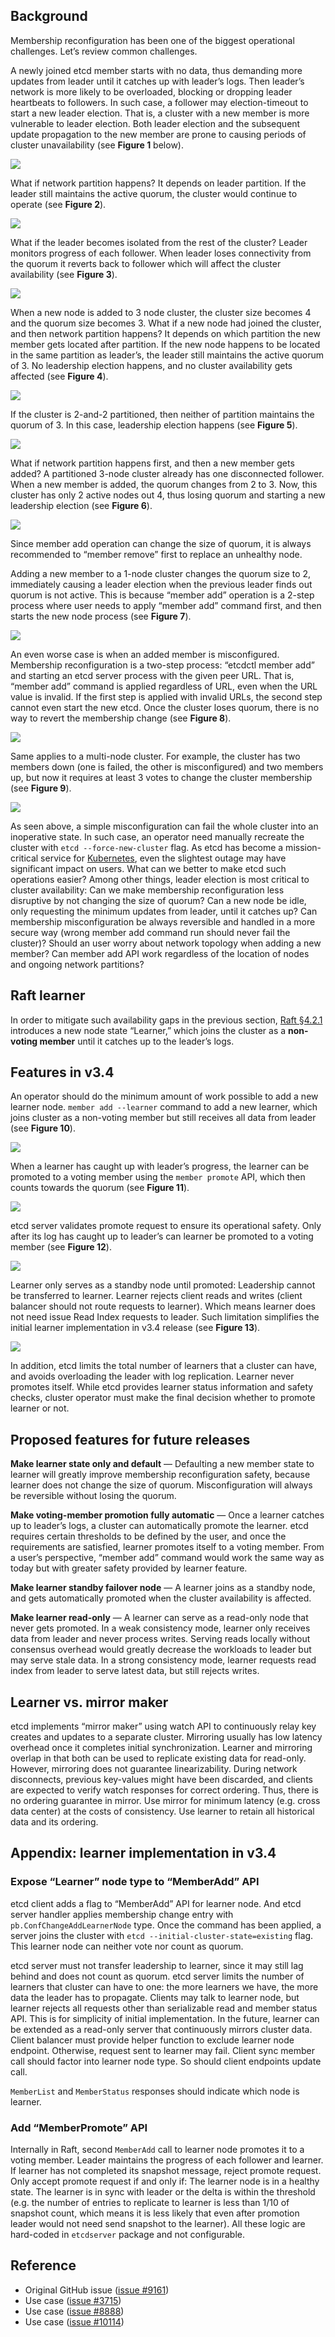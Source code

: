 ## Background

Membership reconfiguration has been one of the biggest operational challenges. Let’s review common challenges.

A newly joined etcd member starts with no data, thus demanding more updates from leader until it catches up with leader’s logs. Then leader’s network is more likely to be overloaded, blocking or dropping leader heartbeats to followers. In such case, a follower may election-timeout to start a new leader election. That is, a cluster with a new member is more vulnerable to leader election. Both leader election and the subsequent update propagation to the new member are prone to causing periods of cluster unavailability (see **Figure 1** below).

![](https://etcd.io/img/server-learner-figure-01.png)

What if network partition happens? It depends on leader partition. If the leader still maintains the active quorum, the cluster would continue to operate (see **Figure 2**).

![](https://etcd.io/img/server-learner-figure-02.png)

What if the leader becomes isolated from the rest of the cluster? Leader monitors progress of each follower. When leader loses connectivity from the quorum it reverts back to follower which will affect the cluster availability (see **Figure 3**).

![](https://etcd.io/img/server-learner-figure-03.png)

When a new node is added to 3 node cluster, the cluster size becomes 4 and the quorum size becomes 3. What if a new node had joined the cluster, and then network partition happens? It depends on which partition the new member gets located after partition. If the new node happens to be located in the same partition as leader’s, the leader still maintains the active quorum of 3. No leadership election happens, and no cluster availability gets affected (see **Figure 4**).

![](https://etcd.io/img/server-learner-figure-04.png)

If the cluster is 2-and-2 partitioned, then neither of partition maintains the quorum of 3. In this case, leadership election happens (see **Figure 5**).

![](https://etcd.io/img/server-learner-figure-05.png)

What if network partition happens first, and then a new member gets added? A partitioned 3-node cluster already has one disconnected follower. When a new member is added, the quorum changes from 2 to 3. Now, this cluster has only 2 active nodes out 4, thus losing quorum and starting a new leadership election (see **Figure 6**).

![](https://etcd.io/img/server-learner-figure-06.png)

Since member add operation can change the size of quorum, it is always recommended to “member remove” first to replace an unhealthy node.

Adding a new member to a 1-node cluster changes the quorum size to 2, immediately causing a leader election when the previous leader finds out quorum is not active. This is because “member add” operation is a 2-step process where user needs to apply “member add” command first, and then starts the new node process (see **Figure 7**).

![](https://etcd.io/img/server-learner-figure-07.png)

An even worse case is when an added member is misconfigured. Membership reconfiguration is a two-step process: “etcdctl member add” and starting an etcd server process with the given peer URL. That is, “member add” command is applied regardless of URL, even when the URL value is invalid. If the first step is applied with invalid URLs, the second step cannot even start the new etcd. Once the cluster loses quorum, there is no way to revert the membership change (see **Figure 8**).

![](https://etcd.io/img/server-learner-figure-08.png)

Same applies to a multi-node cluster. For example, the cluster has two members down (one is failed, the other is misconfigured) and two members up, but now it requires at least 3 votes to change the cluster membership (see **Figure 9**).

![](https://etcd.io/img/server-learner-figure-09.png)

As seen above, a simple misconfiguration can fail the whole cluster into an inoperative state. In such case, an operator need manually recreate the cluster with `etcd --force-new-cluster` flag. As etcd has become a mission-critical service for [Kubernetes](https://kubernetes.io/), even the slightest outage may have significant impact on users. What can we better to make etcd such operations easier? Among other things, leader election is most critical to cluster availability: Can we make membership reconfiguration less disruptive by not changing the size of quorum? Can a new node be idle, only requesting the minimum updates from leader, until it catches up? Can membership misconfiguration be always reversible and handled in a more secure way (wrong member add command run should never fail the cluster)? Should an user worry about network topology when adding a new member? Can member add API work regardless of the location of nodes and ongoing network partitions?

## Raft learner

In order to mitigate such availability gaps in the previous section, [Raft §4.2.1](https://web.archive.org/web/20190401093145/https://ramcloud.stanford.edu/~ongaro/thesis.pdf) introduces a new node state “Learner,” which joins the cluster as a **non-voting member** until it catches up to the leader’s logs.

## Features in v3.4

An operator should do the minimum amount of work possible to add a new learner node. `member add --learner` command to add a new learner, which joins cluster as a non-voting member but still receives all data from leader (see **Figure 10**).

![](https://etcd.io/img/server-learner-figure-10.png)

When a learner has caught up with leader’s progress, the learner can be promoted to a voting member using the `member promote` API, which then counts towards the quorum (see **Figure 11**).

![](https://etcd.io/img/server-learner-figure-11.png)

etcd server validates promote request to ensure its operational safety. Only after its log has caught up to leader’s can learner be promoted to a voting member (see **Figure 12**).

![](https://etcd.io/img/server-learner-figure-12.png)

Learner only serves as a standby node until promoted: Leadership cannot be transferred to learner. Learner rejects client reads and writes (client balancer should not route requests to learner). Which means learner does not need issue Read Index requests to leader. Such limitation simplifies the initial learner implementation in v3.4 release (see **Figure 13**).

![](https://etcd.io/img/server-learner-figure-13.png)

In addition, etcd limits the total number of learners that a cluster can have, and avoids overloading the leader with log replication. Learner never promotes itself. While etcd provides learner status information and safety checks, cluster operator must make the final decision whether to promote learner or not.

## Proposed features for future releases

**Make learner state only and default** — Defaulting a new member state to learner will greatly improve membership reconfiguration safety, because learner does not change the size of quorum. Misconfiguration will always be reversible without losing the quorum.

**Make voting-member promotion fully automatic** — Once a learner catches up to leader’s logs, a cluster can automatically promote the learner. etcd requires certain thresholds to be defined by the user, and once the requirements are satisfied, learner promotes itself to a voting member. From a user’s perspective, “member add” command would work the same way as today but with greater safety provided by learner feature.

**Make learner standby failover node** — A learner joins as a standby node, and gets automatically promoted when the cluster availability is affected.

**Make learner read-only** — A learner can serve as a read-only node that never gets promoted. In a weak consistency mode, learner only receives data from leader and never process writes. Serving reads locally without consensus overhead would greatly decrease the workloads to leader but may serve stale data. In a strong consistency mode, learner requests read index from leader to serve latest data, but still rejects writes.

## Learner vs. mirror maker

etcd implements “mirror maker” using watch API to continuously relay key creates and updates to a separate cluster. Mirroring usually has low latency overhead once it completes initial synchronization. Learner and mirroring overlap in that both can be used to replicate existing data for read-only. However, mirroring does not guarantee linearizability. During network disconnects, previous key-values might have been discarded, and clients are expected to verify watch responses for correct ordering. Thus, there is no ordering guarantee in mirror. Use mirror for minimum latency (e.g. cross data center) at the costs of consistency. Use learner to retain all historical data and its ordering.

## Appendix: learner implementation in v3.4

### Expose “Learner” node type to “MemberAdd” API

etcd client adds a flag to “MemberAdd” API for learner node. And etcd server handler applies membership change entry with `pb.ConfChangeAddLearnerNode` type. Once the command has been applied, a server joins the cluster with `etcd --initial-cluster-state=existing` flag. This learner node can neither vote nor count as quorum.

etcd server must not transfer leadership to learner, since it may still lag behind and does not count as quorum. etcd server limits the number of learners that cluster can have to one: the more learners we have, the more data the leader has to propagate. Clients may talk to learner node, but learner rejects all requests other than serializable read and member status API. This is for simplicity of initial implementation. In the future, learner can be extended as a read-only server that continuously mirrors cluster data. Client balancer must provide helper function to exclude learner node endpoint. Otherwise, request sent to learner may fail. Client sync member call should factor into learner node type. So should client endpoints update call.

`MemberList` and `MemberStatus` responses should indicate which node is learner.

### Add “MemberPromote” API

Internally in Raft, second `MemberAdd` call to learner node promotes it to a voting member. Leader maintains the progress of each follower and learner. If learner has not completed its snapshot message, reject promote request. Only accept promote request if and only if: The learner node is in a healthy state. The learner is in sync with leader or the delta is within the threshold (e.g. the number of entries to replicate to learner is less than 1/10 of snapshot count, which means it is less likely that even after promotion leader would not need send snapshot to the learner). All these logic are hard-coded in `etcdserver` package and not configurable.

## Reference

-   Original GitHub issue ([issue #9161](https://github.com/etcd-io/etcd/issues/9161))
-   Use case ([issue #3715](https://github.com/etcd-io/etcd/issues/3715))
-   Use case ([issue #8888](https://github.com/etcd-io/etcd/issues/8888))
-   Use case ([issue #10114](https://github.com/etcd-io/etcd/issues/10114))